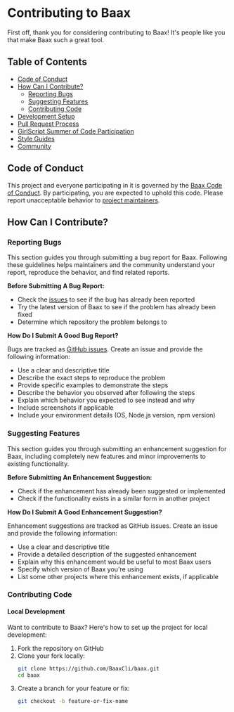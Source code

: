 # Contributing to Baax

First off, thank you for considering contributing to Baax! It's people like you that make Baax such a great tool.

## Table of Contents
- [Code of Conduct](#code-of-conduct)
- [How Can I Contribute?](#how-can-i-contribute)
  - [Reporting Bugs](#reporting-bugs)
  - [Suggesting Features](#suggesting-features)
  - [Contributing Code](#contributing-code)
- [Development Setup](#development-setup)
- [Pull Request Process](#pull-request-process)
- [GirlScript Summer of Code Participation](#girlscript-summer-of-code-participation)
- [Style Guides](#style-guides)
- [Community](#community)

## Code of Conduct

This project and everyone participating in it is governed by the [Baax Code of Conduct](CODE_OF_CONDUCT.md). By participating, you are expected to uphold this code. Please report unacceptable behavior to [project maintainers](mailto:neelamnagaraj99@gmail.com).

## How Can I Contribute?

### Reporting Bugs

This section guides you through submitting a bug report for Baax. Following these guidelines helps maintainers and the community understand your report, reproduce the behavior, and find related reports.

**Before Submitting A Bug Report:**
- Check the [issues](https://github.com/neelamnagarajgithub/baax/issues) to see if the bug has already been reported
- Try the latest version of Baax to see if the problem has already been fixed
- Determine which repository the problem belongs to

**How Do I Submit A Good Bug Report?**

Bugs are tracked as [GitHub issues](https://github.com/neelamnagarajgithub/baax/issues). Create an issue and provide the following information:

- Use a clear and descriptive title
- Describe the exact steps to reproduce the problem
- Provide specific examples to demonstrate the steps
- Describe the behavior you observed after following the steps
- Explain which behavior you expected to see instead and why
- Include screenshots if applicable
- Include your environment details (OS, Node.js version, npm version)

### Suggesting Features

This section guides you through submitting an enhancement suggestion for Baax, including completely new features and minor improvements to existing functionality.

**Before Submitting An Enhancement Suggestion:**
- Check if the enhancement has already been suggested or implemented
- Check if the functionality exists in a similar form in another project

**How Do I Submit A Good Enhancement Suggestion?**

Enhancement suggestions are tracked as GitHub issues. Create an issue and provide the following information:

- Use a clear and descriptive title
- Provide a detailed description of the suggested enhancement
- Explain why this enhancement would be useful to most Baax users
- Specify which version of Baax you're using
- List some other projects where this enhancement exists, if applicable

### Contributing Code

#### Local Development

Want to contribute to Baax? Here's how to set up the project for local development:

1. Fork the repository on GitHub
2. Clone your fork locally:
   ```bash
   git clone https://github.com/BaaxCli/baax.git
   cd baax
   ```
3. Create a branch for your feature or fix:
   ```bash
   git checkout -b feature-or-fix-name
